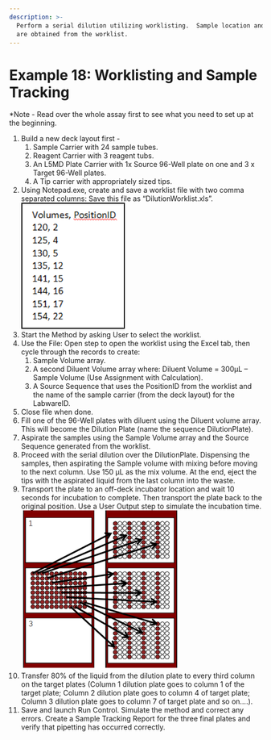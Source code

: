 ```yaml
---
description: >-
  Perform a serial dilution utilizing worklisting.  Sample location and volumes
  are obtained from the worklist.
---
```


# Example 18: Worklisting and Sample Tracking

\*Note - Read over the whole assay first to see what you need to set up at the beginning.

1. Build a new deck layout first -       &#x20;
   1. Sample Carrier with 24 sample tubes.
   2. Reagent Carrier with 3 reagent tubs.
   3. An L5MD Plate Carrier with 1x Source 96-Well plate on one and 3 x Target 96-Well plates.
   4. A Tip carrier with appropriately sized tips.
2. Using Notepad.exe, create and save a worklist file with two comma separated columns: Save this file as “DilutionWorklist.xls”.\
   ![](<../.gitbook/assets/image (405).png>)
3. Start the Method by asking User to select the worklist.
4. Use the File: Open step to open the worklist using the Excel tab, then cycle through the records to create:
   1. Sample Volume array.
   2. A second Diluent Volume array where: Diluent Volume = 300µL – Sample Volume (Use Assignment with Calculation).
   3. A Source Sequence that uses the PositionID from the worklist and the name of the sample carrier (from the deck layout) for the LabwareID. &#x20;
5. Close file when done.
6. Fill one of the 96-Well plates with diluent using the Diluent volume array.  This will become the Dilution Plate (name the sequence DilutionPlate).
7. Aspirate the samples using the Sample Volume array and the Source Sequence generated from the worklist.
8. Proceed with the serial dilution over the DilutionPlate.  Dispensing the samples, then aspirating the Sample volume with mixing before moving to the next column.  Use 150 µL as the mix volume.  At the end, eject the tips with the aspirated liquid from the last column into the waste.
9. Transport the plate to an off-deck incubator location and wait 10 seconds for incubation to complete. Then transport the plate back to the original position. Use a User Output step to simulate the incubation time.\
   ![](<../.gitbook/assets/image (404).png>)
10. Transfer 80% of the liquid from the dilution plate to every third column on the target plates (Column 1 dilution plate goes to column 1 of the target plate; Column 2 dilution plate goes to column 4 of target plate; Column 3 dilution plate goes to column 7 of target plate and so on….).
11. Save and launch Run Control.  Simulate the method and correct any errors.  Create a Sample Tracking Report for the three final plates and verify that pipetting has occurred correctly.
